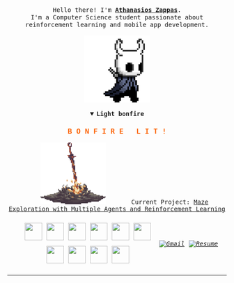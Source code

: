 <p align="center">
    <br>
    <samp>
    Hello there! I'm <b><a rel="nofollow noopener noreferrer" target="_blank" href="https://thanoszappas.github.io/ThanosZappas/">Athanasios Zappas</a></b>.
    <br>I'm a Computer Science student passionate about reinforcement learning and mobile app development.<br>
    </samp>
    <br>
    <img src="https://raw.githubusercontent.com/TanZng/TanZng/master/assets/hollor_knight3.gif" width="150">
</p>
<details align="center" open="">
    <summary> <b> <samp> Light bonfire </samp></b></summary>
    <samp>
        <b>
            <h3 style="color: #fc6203">B O N F I R E &nbsp; L I T !</h3>
        </b>
        <p>
            &nbsp; 
            &nbsp;
            <img src="https://raw.githubusercontent.com/TanZng/TanZng/master/assets/bonefire.gif" width="150">
            &nbsp;
            &nbsp;
            &nbsp;
            Current Project: <a href="https://github.com/ThanosZappas/multiagent-exploration-rl">Maze Exploration with Multiple Agents and Reinforcement Learning</a>
        </p>
        <p align="center"></p>
        <div class="tech-icons" style="width: 100%; display: flex; justify-content: space-between; align-items: center; flex-wrap: wrap; padding: 10px 20px; box-sizing: border-box;">
            <div style="display: flex; justify-content: center; flex-wrap: wrap; gap: 10px; flex: 1;">
                <i><img src="https://cdn.jsdelivr.net/gh/devicons/devicon@latest/icons/linux/linux-original.svg" height="40" width="40"></i>
                <i>
                <a rel="nofollow noopener noreferrer" target="_blank" href="https://github.com/ThanosZappas/Geofence">
                <img src="https://cdn.jsdelivr.net/gh/devicons/devicon@latest/icons/android/android-original-wordmark.svg" height="40" width="40">
                </a>
                </i>
                <i><img src="https://cdn.jsdelivr.net/gh/devicons/devicon@latest/icons/c/c-original.svg" height="40" width="40"></i>
                <i>
                <a rel="nofollow noopener noreferrer" target="_blank" href="https://github.com/ThanosZappas/cnn-EP34">
                <img src="https://cdn.jsdelivr.net/gh/devicons/devicon@latest/icons/python/python-original.svg" height="40" width="40">
                </a>
                </i>
                <i><img src="https://cdn.jsdelivr.net/gh/devicons/devicon@latest/icons/java/java-original.svg" height="40" width="40"></i>
                <i>
                <a rel="nofollow noopener noreferrer" target="_blank" href="https://github.com/grgcncr/FamilyDoctor/tree/version1/src/main/java/Team23/FamilyDoctor">
                <img src="https://cdn.jsdelivr.net/gh/devicons/devicon@latest/icons/spring/spring-original.svg" height="40" width="40">
                </a>
                </i>
                <i><img src="https://cdn.jsdelivr.net/gh/devicons/devicon@latest/icons/html5/html5-original.svg" height="40" width="40"></i>
                <i>
                <a rel="nofollow noopener noreferrer" target="_blank" href="https://github.com/ThanosZappas/family-doctor-ansible">
                <img src="https://cdn.jsdelivr.net/gh/devicons/devicon@latest/icons/docker/docker-original.svg" height="40" width="40">
                </a>
                </i>
                <i><img src="https://cdn.jsdelivr.net/gh/devicons/devicon@latest/icons/postgresql/postgresql-original.svg" height="40" width="40"></i>
                <i><img src="https://cdn.jsdelivr.net/gh/devicons/devicon@latest/icons/azuresqldatabase/azuresqldatabase-original.svg" height="40" width="40"></i>
            </div>
            <div style="display: flex; gap: 10px;">
                <i>
                <a rel="nofollow noopener noreferrer" target="_blank" href="mailto:thanasiszappas@gmail.com">
                <img src="https://upload.wikimedia.org/wikipedia/commons/7/7e/Gmail_icon_%282020%29.svg" height="40" width="40" alt="Gmail">
                </a>
                </i>
                <i>
                <a rel="nofollow noopener noreferrer" target="_blank" href="https://thanoszappas.github.io/ThanosZappas/">
                <img src="https://www.reshot.com/preview-assets/icons/LAG8SUMQFZ/resume-LAG8SUMQFZ.svg" height="40" width="40" alt="Resume">
                </a>
                </i>
            </div>
        </div>
    </samp>
</details>
<hr>
